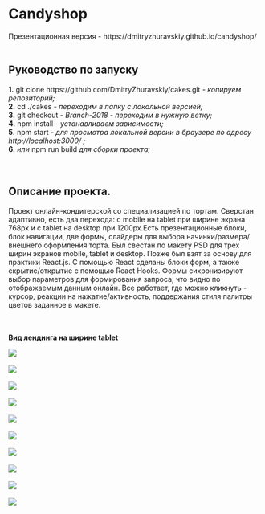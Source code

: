 <h1><b>Candyshop</b></h1>
Презентационная версия - https://dmitryzhuravskiy.github.io/candyshop/ 
<br /><br />

<h2><b>Руководство по запуску</b></h2>
<b>1.</b> git clone https://github.com/DmitryZhuravskiy/cakes.git <i> - копируем репозиторий;</i><br />
<b>2.</b> cd ./cakes <i>- переходим в папку с локальной версией;</i><br />
<b>3.</b> git checkout <i> - Branch-2018 - переходим в нужную ветку;</i><br />
<b>4.</b> npm install <i>- устанавливаем зависимости;</i><br />
<b>5.</b> npm start <i>- для просмотра локальной версии в браузере по адресу http://localhost:3000/ ;</i><br />
<b>6.</b> <i>или</i> npm run build <i> для сборки проекта;</i><br />
<br /><br />
<h2><b>Описание проекта.</b></h2>

Проект онлайн-кондитерской со специализацией по тортам. Сверстан адаптивно, есть два перехода: с mobile на tablet при ширине экрана 768px и с tablet на desktop при 1200px.Есть презентационные блоки, блок навигации, две формы, слайдеры для выбора начинки/размера/внешнего оформления торта. Был свестан по макету PSD для трех ширин экранов mobile, tablet и desktop. Позже был взят за основу для практики React.js. С помощью React сделаны блоки форм, а также скрытие/открытие с помощью React Hooks. Формы сихронизируют выбор параметров для формирования запроса, что видно по отображаемым данным онлайн. Все работает, где можно кликнуть - курсор, реакции на нажатие/активность, поддержания стиля палитры цветов заданное в макете.

<br /><br />
<b>Вид лендинга на ширине tablet</b>

<img src="https://github.com/DmitryZhuravskiy/cakes/raw/Branch-2018/public/img/cakes--1.jpg "/>
<br /><br />
<img src="https://github.com/DmitryZhuravskiy/cakes/raw/Branch-2018/public/img/cakes--2.jpg "/>
<br /><br />
<img src="https://github.com/DmitryZhuravskiy/cakes/raw/Branch-2018/public/img/cakes--3.jpg "/>
<br /><br />
<img src="https://github.com/DmitryZhuravskiy/cakes/raw/Branch-2018/public/img/cakes--4.jpg "/>
<br /><br />
<img src="https://github.com/DmitryZhuravskiy/cakes/raw/Branch-2018/public/img/cakes--5.jpg "/>
<br /><br />
<img src="https://github.com/DmitryZhuravskiy/cakes/raw/Branch-2018/public/img/cakes--6.jpg "/>
<br /><br />
<img src="https://github.com/DmitryZhuravskiy/cakes/raw/Branch-2018/public/img/cakes--7.jpg "/>
<br /><br />
<img src="https://github.com/DmitryZhuravskiy/cakes/raw/Branch-2018/public/img/cakes--8.jpg "/>
<br /><br />
<img src="https://github.com/DmitryZhuravskiy/cakes/raw/Branch-2018/public/img/cakes--9.jpg "/>
<br /><br />
<img src="https://github.com/DmitryZhuravskiy/cakes/raw/Branch-2018/public/img/cakes--10.jpg "/>
<br /><br />
